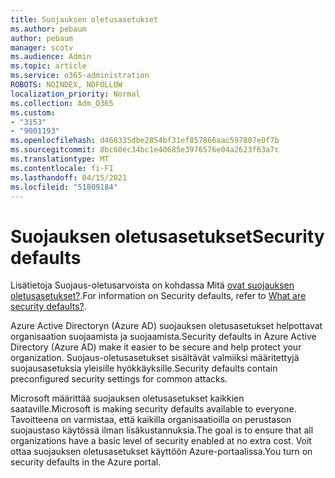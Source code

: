 ```yaml
---
title: Suojauksen oletusasetukset
ms.author: pebaum
author: pebaum
manager: scotv
ms.audience: Admin
ms.topic: article
ms.service: o365-administration
ROBOTS: NOINDEX, NOFOLLOW
localization_priority: Normal
ms.collection: Adm_O365
ms.custom:
- "3153"
- "9001193"
ms.openlocfilehash: d468335dbe2854bf31ef857866aac597807e0f7b
ms.sourcegitcommit: 8bc60ec34bc1e40685e3976576e04a2623f63a7c
ms.translationtype: MT
ms.contentlocale: fi-FI
ms.lasthandoff: 04/15/2021
ms.locfileid: "51809184"
---
```

# <a name="security-defaults"></a><span data-ttu-id="7df50-102">Suojauksen oletusasetukset</span><span class="sxs-lookup"><span data-stu-id="7df50-102">Security defaults</span></span>

<span data-ttu-id="7df50-103">Lisätietoja Suojaus-oletusarvoista on kohdassa Mitä [ovat suojauksen oletusasetukset?](https://docs.microsoft.com/azure/active-directory/conditional-access/concept-conditional-access-security-defaults).</span><span class="sxs-lookup"><span data-stu-id="7df50-103">For information on Security defaults, refer to [What are security defaults?](https://docs.microsoft.com/azure/active-directory/conditional-access/concept-conditional-access-security-defaults).</span></span>

<span data-ttu-id="7df50-104">Azure Active Directoryn (Azure AD) suojauksen oletusasetukset helpottavat organisaation suojaamista ja suojaamista.</span><span class="sxs-lookup"><span data-stu-id="7df50-104">Security defaults in Azure Active Directory (Azure AD) make it easier to be secure and help protect your organization.</span></span> <span data-ttu-id="7df50-105">Suojaus-oletusasetukset sisältävät valmiiksi määritettyjä suojausasetuksia yleisille hyökkäyksille.</span><span class="sxs-lookup"><span data-stu-id="7df50-105">Security defaults contain preconfigured security settings for common attacks.</span></span>

<span data-ttu-id="7df50-106">Microsoft määrittää suojauksen oletusasetukset kaikkien saataville.</span><span class="sxs-lookup"><span data-stu-id="7df50-106">Microsoft is making security defaults available to everyone.</span></span> <span data-ttu-id="7df50-107">Tavoitteena on varmistaa, että kaikilla organisaatioilla on perustason suojaustaso käytössä ilman lisäkustannuksia.</span><span class="sxs-lookup"><span data-stu-id="7df50-107">The goal is to ensure that all organizations have a basic level of security enabled at no extra cost.</span></span> <span data-ttu-id="7df50-108">Voit ottaa suojauksen oletusasetukset käyttöön Azure-portaalissa.</span><span class="sxs-lookup"><span data-stu-id="7df50-108">You turn on security defaults in the Azure portal.</span></span>
